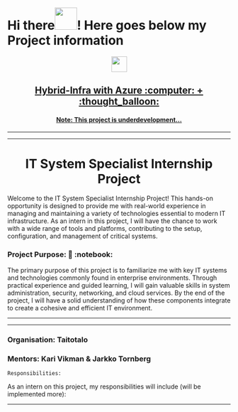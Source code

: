 # Hi there<img src="https://media.giphy.com/media/l4S95aLS28TNZDlzbX/giphy.gif" width="50" height="50"/>! Here goes below my Project information

<div>
<div id="header" align="center">
 <img src="https://media.giphy.com/media/778doP94sNJjYitr5C/giphy.gif" width="35" height="35"/>
</div>
<h2 align="center"><a href="">Hybrid-Infra with Azure  :computer: + :thought_balloon:</a></h2>
</div>

<div>
<h4 align="center"><a href="">Note: This project is underdevelopment...</a></h4>
</div>

---

---

<h1 align="center">IT System Specialist Internship Project</h1>

<p align="left">Welcome to the IT System Specialist Internship Project! This hands-on opportunity is designed to provide me with real-world experience in managing and maintaining a variety of technologies essential to modern IT infrastructure. As an intern in this project, I will have the chance to work with a wide range of tools and platforms, contributing to the setup, configuration, and management of critical systems.
</p>

<h3 align="left">Project Purpose: 📓 :notebook:</h3>

<p align="left">The primary purpose of this project is to familiarize me with key IT systems and technologies commonly found in enterprise environments. Through practical experience and guided learning, I will gain valuable skills in system administration, security, networking, and cloud services. By the end of the project, I will have a solid understanding of how these components integrate to create a cohesive and efficient IT environment.
</p>

---

---
<h3 align="left">Organisation: Taitotalo</h3>
<h3 align="left">Mentors: Kari Vikman & Jarkko Tornberg</h3>

`Responsibilities:`
<p align="left">As an intern on this project, my responsibilities will include (will be implemented more):</p>

<p align="left"></p>
<p align="left"></p>
<p align="left"></p>
<p align="left"></p>
<p align="left"></p>
<p align="left"></p>
<p align="left"></p>
<p align="left"></p>
<p align="left"></p>
<p align="left"></p>
<p align="left"></p>
<p align="left"></p>
<p align="left"></p>
<p align="left"></p>
<p align="left"></p>


---